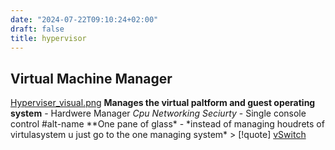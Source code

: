 ```yaml
---
date: "2024-07-22T09:10:24+02:00"
draft: false
title: hypervisor
---
```


## Virtual Machine Manager

[Hyperviser_visual.png](/Hyperviser_visual.png) **Manages the virtual
paltform and guest operating system** - Hardwere Manager *Cpu Networking
Seciurty* - Single console control #alt-name \*\*One pane of glass* -
*instead of managing houdrets of virtulasystem u just go to the one
managing system\*
\> \[!quote\] [vSwitch](/Network/vitrual/vSwitch)
